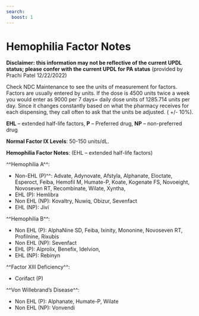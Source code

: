 ```yaml
---
search:
  boost: 1
---
```


# Hemophilia Factor Notes

**Disclaimer: this information may not be reflective of the current UPDL status; please confer with the current UPDL for PA status** (provided by Prachi Patel 12/22/2022)

Check NDC Maintenance to see the units of measurement for factors.  Factors are usually entered by units. If the dose is 4500 units twice a week you would enter as 9000 per 7 days= daily dose units of 1285.714 units per day. Since it changes constantly based on what the pharmacy receives for each dispensing, they call often to ask that the units be adjusted. ( +/- 10%).


**EHL** – extended half-life factors, **P** – Preferred drug, **NP** – non-preferred drug

**Normal Factor IX Levels**: 50-150 units/dL.
 
**Hemophilia Factor Notes**: (EHL – extended half-life factors)

^^Hemophilia A^^:

- Non-EHL (P)^^: Advate, Adynovate, Afstyla, Alphanate, Eloctate, Esperoct, Feiba, Hemofil M, Humate-P, Koate, Kogenate FS, Novoeight, Novoseven RT, Recombinate, Wilate, Xyntha,
- EHL (P): Hemlibra
- Non EHL (NP): Kovaltry, Nuwiq, Obizur, Sevenfact
- EHL (NP): Jivi

^^Hemophilia B^^:
- Non EHL (P): AlphaNine SD, Feiba, Ixinity, Mononine, Novoseven RT, Profilnine, Rixubis
- Non EHL (NP): Sevenfact
- EHL (P): Alprolix, Benefix, Idelvion,
- EHL (NP): Rebinyn

^^Factor XIII Deficiency^^:
- Corifact (P)

^^Von Willebrand’s Disease^^:
- Non EHL (P): Alphanate, Humate-P, Wilate
- Non EHL (NP): Vonvendi
